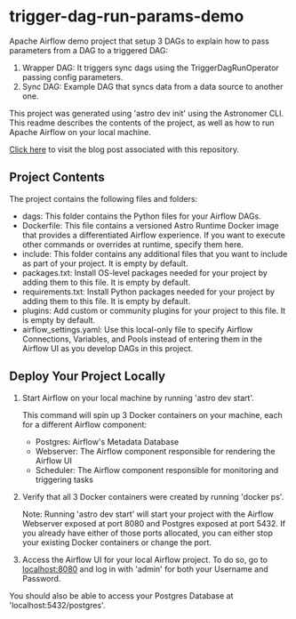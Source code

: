 # trigger-dag-run-params-demo

Apache Airflow demo project that setup 3 DAGs to explain how to pass parameters from a DAG to a triggered DAG:

1. Wrapper DAG: It triggers sync dags using the TriggerDagRunOperator passing config parameters.
2. Sync DAG: Example DAG that syncs data from a data source to another one.

This project was generated using 'astro dev init' using the Astronomer CLI. This readme describes the contents of the project, as well as how to run Apache Airflow on your local machine.

[Click here]() to visit the blog post associated with this repository.

## Project Contents

The project contains the following files and folders:

- dags: This folder contains the Python files for your Airflow DAGs.
- Dockerfile: This file contains a versioned Astro Runtime Docker image that provides a differentiated Airflow experience. If you want to execute other commands or overrides at runtime, specify them here.
- include: This folder contains any additional files that you want to include as part of your project. It is empty by default.
- packages.txt: Install OS-level packages needed for your project by adding them to this file. It is empty by default.
- requirements.txt: Install Python packages needed for your project by adding them to this file. It is empty by default.
- plugins: Add custom or community plugins for your project to this file. It is empty by default.
- airflow_settings.yaml: Use this local-only file to specify Airflow Connections, Variables, and Pools instead of entering them in the Airflow UI as you develop DAGs in this project.

## Deploy Your Project Locally

1. Start Airflow on your local machine by running 'astro dev start'.

    This command will spin up 3 Docker containers on your machine, each for a different Airflow component:

    - Postgres: Airflow's Metadata Database
    - Webserver: The Airflow component responsible for rendering the Airflow UI
    - Scheduler: The Airflow component responsible for monitoring and triggering tasks

2. Verify that all 3 Docker containers were created by running 'docker ps'.

    Note: Running 'astro dev start' will start your project with the Airflow Webserver exposed at port 8080 and Postgres exposed at port 5432. If you already have either of those ports allocated, you can either stop your existing Docker containers or change the port.

3. Access the Airflow UI for your local Airflow project. To do so, go to [localhost:8080](http://localhost:8080/) and log in with 'admin' for both your Username and Password.

You should also be able to access your Postgres Database at 'localhost:5432/postgres'.
